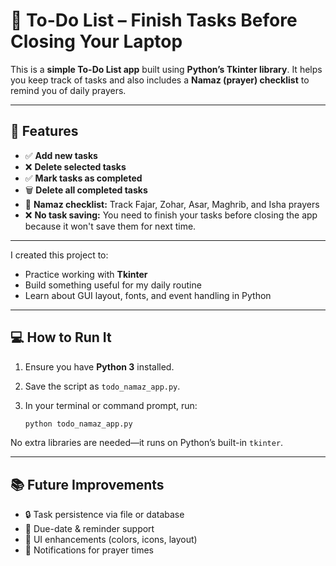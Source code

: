 #  📝 To-Do List – Finish Tasks Before Closing Your Laptop 

This is a **simple To-Do List app** built using **Python’s Tkinter library**. It helps you keep track of tasks and also includes a **Namaz (prayer) checklist** to remind you of daily prayers.

---

## 📌 Features

- ✅ **Add new tasks**  
- ❌ **Delete selected tasks**  
- ✅ **Mark tasks as completed**  
- 🗑️ **Delete all completed tasks**  
- 🕌 **Namaz checklist:** Track Fajar, Zohar, Asar, Maghrib, and Isha prayers  
- ❌ **No task saving:** You need to finish your tasks before closing the app because it won't save them for next time.
---

I created this project to:

- Practice working with **Tkinter**  
- Build something useful for my daily routine  
- Learn about GUI layout, fonts, and event handling in Python  

---

## 💻 How to Run It

1. Ensure you have **Python 3** installed.  
2. Save the script as `todo_namaz_app.py`.  
3. In your terminal or command prompt, run:

   ```bash
   python todo_namaz_app.py
   ```

No extra libraries are needed—it runs on Python’s built-in `tkinter`.

---

## 📚 Future Improvements

- 🔒 Task persistence via file or database  
- 📅 Due-date & reminder support  
- 🎨 UI enhancements (colors, icons, layout)  
- 🔔 Notifications for prayer times  


